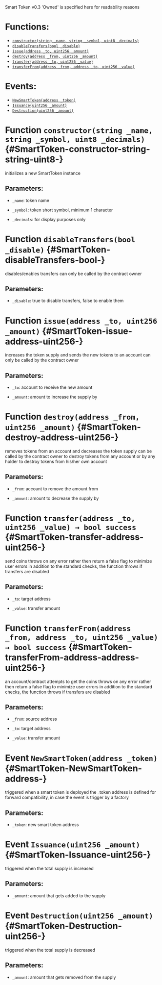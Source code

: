 Smart Token v0.3
'Owned' is specified here for readability reasons

# Functions:
- [`constructor(string _name, string _symbol, uint8 _decimals)`](#SmartToken-constructor-string-string-uint8-)
- [`disableTransfers(bool _disable)`](#SmartToken-disableTransfers-bool-)
- [`issue(address _to, uint256 _amount)`](#SmartToken-issue-address-uint256-)
- [`destroy(address _from, uint256 _amount)`](#SmartToken-destroy-address-uint256-)
- [`transfer(address _to, uint256 _value)`](#SmartToken-transfer-address-uint256-)
- [`transferFrom(address _from, address _to, uint256 _value)`](#SmartToken-transferFrom-address-address-uint256-)

# Events:
- [`NewSmartToken(address _token)`](#SmartToken-NewSmartToken-address-)
- [`Issuance(uint256 _amount)`](#SmartToken-Issuance-uint256-)
- [`Destruction(uint256 _amount)`](#SmartToken-Destruction-uint256-)

# Function `constructor(string _name, string _symbol, uint8 _decimals)` {#SmartToken-constructor-string-string-uint8-}
initializes a new SmartToken instance

## Parameters:
- `_name`:       token name

- `_symbol`:     token short symbol, minimum 1 character

- `_decimals`:   for display purposes only
# Function `disableTransfers(bool _disable)` {#SmartToken-disableTransfers-bool-}
disables/enables transfers
can only be called by the contract owner

## Parameters:
- `_disable`:    true to disable transfers, false to enable them
# Function `issue(address _to, uint256 _amount)` {#SmartToken-issue-address-uint256-}
increases the token supply and sends the new tokens to an account
can only be called by the contract owner

## Parameters:
- `_to`:         account to receive the new amount

- `_amount`:     amount to increase the supply by
# Function `destroy(address _from, uint256 _amount)` {#SmartToken-destroy-address-uint256-}
removes tokens from an account and decreases the token supply
can be called by the contract owner to destroy tokens from any account or by any holder to destroy tokens from his/her own account

## Parameters:
- `_from`:       account to remove the amount from

- `_amount`:     amount to decrease the supply by
# Function `transfer(address _to, uint256 _value) → bool success` {#SmartToken-transfer-address-uint256-}
send coins
throws on any error rather then return a false flag to minimize user errors
in addition to the standard checks, the function throws if transfers are disabled

## Parameters:
- `_to`:      target address

- `_value`:   transfer amount

# Function `transferFrom(address _from, address _to, uint256 _value) → bool success` {#SmartToken-transferFrom-address-address-uint256-}
an account/contract attempts to get the coins
throws on any error rather then return a false flag to minimize user errors
in addition to the standard checks, the function throws if transfers are disabled

## Parameters:
- `_from`:    source address

- `_to`:      target address

- `_value`:   transfer amount


# Event `NewSmartToken(address _token)` {#SmartToken-NewSmartToken-address-}
triggered when a smart token is deployed
the _token address is defined for forward compatibility, in case the event is trigger by a factory

## Parameters:
- `_token`:  new smart token address
# Event `Issuance(uint256 _amount)` {#SmartToken-Issuance-uint256-}
triggered when the total supply is increased

## Parameters:
- `_amount`:  amount that gets added to the supply
# Event `Destruction(uint256 _amount)` {#SmartToken-Destruction-uint256-}
triggered when the total supply is decreased

## Parameters:
- `_amount`:  amount that gets removed from the supply
